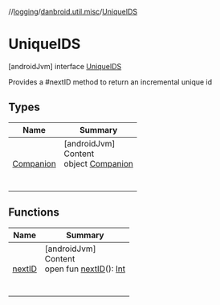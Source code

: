 //[logging](../../../index.md)/[danbroid.util.misc](../index.md)/[UniqueIDS](index.md)



# UniqueIDS  
 [androidJvm] interface [UniqueIDS](index.md)

Provides a #nextID method to return an incremental unique id

   


## Types  
  
|  Name |  Summary | 
|---|---|
| <a name="danbroid.util.misc/UniqueIDS.Companion///PointingToDeclaration/"></a>[Companion](-companion/index.md)| <a name="danbroid.util.misc/UniqueIDS.Companion///PointingToDeclaration/"></a>[androidJvm]  <br>Content  <br>object [Companion](-companion/index.md)  <br><br><br>|


## Functions  
  
|  Name |  Summary | 
|---|---|
| <a name="danbroid.util.misc/UniqueIDS/nextID/#/PointingToDeclaration/"></a>[nextID](next-i-d.md)| <a name="danbroid.util.misc/UniqueIDS/nextID/#/PointingToDeclaration/"></a>[androidJvm]  <br>Content  <br>open fun [nextID](next-i-d.md)(): [Int](https://kotlinlang.org/api/latest/jvm/stdlib/kotlin/-int/index.html)  <br><br><br>|

